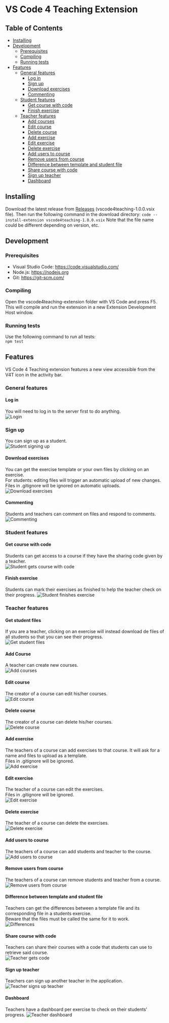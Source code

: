 # VS Code 4 Teaching Extension

## Table of Contents

- [Installing](README.md#installing)
- [Development](README.md#development)
  - [Prerequisites](README.md#prerequisites)
  - [Compiling](README.md#compiling)
  - [Running tests](README.md#running-tests)
- [Features](README.md#features)
  - [General features](README.md#general-features)
    - [Log in](README.md#log-in)
    - [Sign up](README.md#sign-up)
    - [Download exercises](README.md#download-exercises)
    - [Commenting](README.md#commenting)
  - [Student features](README.md#student-features)
    - [Get course with code](README.md#get-course-with-code)
    - [Finish exercise](README.md#finish-exercise)
  - [Teacher features](README.md#teacher-features)
    - [Add courses](README.md#add-course)
    - [Edit course](README.md#edit-course)
    - [Delete course](README.md#delete-course)
    - [Add exercise](README.md#add-exercise)
    - [Edit exercise](README.md#edit-exercise)
    - [Delete exercise](README.md#delete-exercise)
    - [Add users to course](README.md#add-users-to-course)
    - [Remove users from course](README.md#remove-users-from-course)
    - [Difference between template and student file](README.md#difference-between-template-and-student-file)
    - [Share course with code](README.md#share-course-with-code)
    - [Sign up teacher](README.md#sign-up-teacher)
    - [Dashboard](README.md#dashboard)

## Installing

Download the latest release from [Releases](https://github.com/codeurjc-students/2019-VSCode4Teaching/releases/latest) (vscode4teaching-1.0.0.vsix file).
Then run the following command in the download directory:
`code --install-extension vscode4teaching-1.0.0.vsix`
Note that the file name could be different depending on version, etc.

## Development

### Prerequisites

- Visual Studio Code: <https://code.visualstudio.com/>
- Node.js: <https://nodejs.org>
- Git: <https://git-scm.com/>

### Compiling

Open the vscode4teaching-extension folder with VS Code and press F5. This will compile and run the extension in a new Extension Development Host window.

### Running tests

Use the following command to run all tests:  
`npm test`  

## Features

VS Code 4 Teaching extension features a new view accessible from the V4T icon in the activity bar.

### General features

#### Log in

You will need to log in to the server first to do anything.  
![Login](doc_images/Login.gif)

### Sign up

You can sign up as a student.  
![Student signing up](doc_images/SignupStudent.gif)

#### Download exercises

You can get the exercise template or your own files by clicking on an exercise.  
For students: editing files will trigger an automatic upload of new changes.  
Files in .gitignore will be ignored on automatic uploads.  
![Download exercises](doc_images/DownloadExercise.gif)

#### Commenting

Students and teachers can comment on files and respond to comments.  
![Commenting](../readme_resources/studentcomment.gif)

### Student features

#### Get course with code

Students can get access to a course if they have the sharing code given by a teacher.  
![Student gets course with code](doc_images/ShareCourseStudent.gif)

#### Finish exercise

Students can mark their exercises as finished to help the teacher check on their progress.
![Student finishes exercise](../readme_resources/finishexercise.gif)

### Teacher features

#### Get student files

If you are a teacher, clicking on an exercise will instead download de files of all students so that you can see their progress.  
![Get student files](doc_images/GetStudentFiles.gif)

#### Add Course

A teacher can create new courses.  
![Add courses](doc_images/AddCourse.gif)

#### Edit course

The creator of a course can edit his/her courses.  
![Edit course](doc_images/EditCourse.gif)

#### Delete course

The creator of a course can delete his/her courses.  
![Delete course](doc_images/DeleteCourse.gif)

#### Add exercise

The teachers of a course can add exercises to that course. It will ask for a name and files to upload as a template.  
Files in .gitignore will be ignored.  
![Add exercise](doc_images/AddExercise.gif)

#### Edit exercise

The teacher of a course can edit the exercises.  
Files in .gitignore will be ignored.  
![Edit exercise](doc_images/EditExercise.gif)

#### Delete exercise

The teacher of a course can delete the exercises.  
![Delete exercise](doc_images/DeleteExercise.gif)

#### Add users to course

The teachers of a course can add students and teacher to the course.  
![Add users to course](doc_images/AddUsersCourse.gif)

#### Remove users from course

The teachers of a course can remove students and teacher from a course.  
![Remove users from course](doc_images/RemoveUsersCourse.gif)

#### Difference between template and student file

Teachers can get the differences between a template file and its corresponding file in a students exercise.  
Beware that the files must be called the same for it to work.  
![Differences](../readme_resources/diff.gif)

#### Share course with code

Teachers can share their courses with a code that students can use to retrieve said course.  
![Teacher gets code](doc_images/ShareCourseTeacher.gif)

#### Sign up teacher

Teachers can sign up another teacher in the application.  
![Teacher signs up teacher](doc_images/SignupTeacher.gif)

#### Dashboard

Teachers have a dashboard per exercise to check on their students' progress.
![Teacher dashboard](../readme_resources/dashboard.png)
